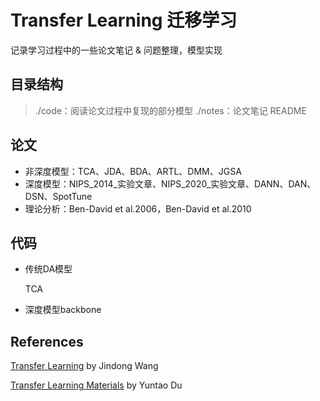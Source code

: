 # Transfer Learning 迁移学习

记录学习过程中的一些论文笔记 & 问题整理，模型实现

## 目录结构

> ./code：阅读论文过程中复现的部分模型
> ./notes：论文笔记
> README

## 论文

+ 非深度模型：TCA、JDA、BDA、ARTL、DMM、JGSA
+ 深度模型：NIPS_2014_实验文章、NIPS_2020_实验文章、DANN、DAN、DSN、SpotTune
+ 理论分析：Ben-David et al.2006，Ben-David et al.2010
## 代码

+ 传统DA模型

  TCA
  
+ 深度模型backbone

## References

[Transfer Learning](https://github.com/jindongwang/transferlearning) by Jindong Wang

[Transfer Learning Materials](https://github.com/dududuAA/Transfer-learning-materials) by Yuntao Du

